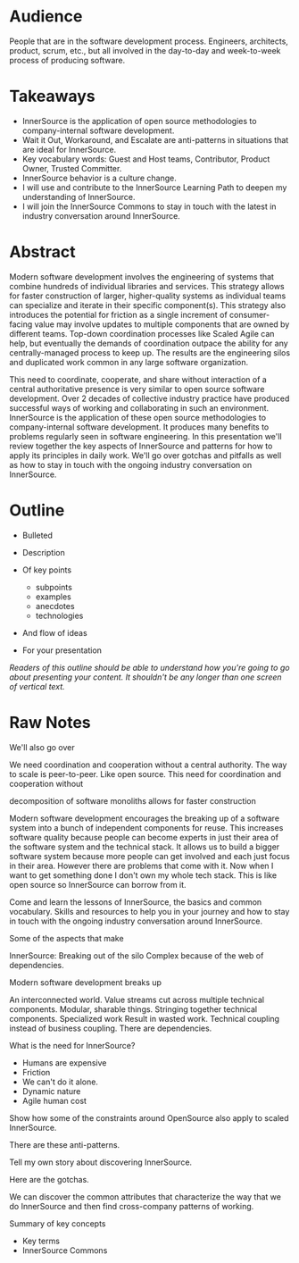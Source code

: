 # Audience

People that are in the software development process.
Engineers, architects, product, scrum, etc., but all involved in the day-to-day and week-to-week process of producing software.

# Takeaways

* InnerSource is the application of open source methodologies to company-internal software development.
* Wait it Out, Workaround, and Escalate are anti-patterns in situations that are ideal for InnerSource.
* Key vocabulary words: Guest and Host teams, Contributor, Product Owner, Trusted Committer. 
* InnerSource behavior is a culture change.
* I will use and contribute to the InnerSource Learning Path to deepen my understanding of InnerSource.
* I will join the InnerSource Commons to stay in touch with the latest in industry conversation around InnerSource.

# Abstract

Modern software development involves the engineering of systems that combine hundreds of individual libraries and services.
This strategy allows for faster construction of larger, higher-quality systems as individual teams can specialize and iterate in their specific component(s).
This strategy also introduces the potential for friction as a single increment of consumer-facing value may involve updates to multiple components that are owned by different teams.
Top-down coordination processes like Scaled Agile can help, but eventually the demands of coordination outpace the ability for any centrally-managed process to keep up.
The results are the engineering silos and duplicated work common in any large software organization.

This need to coordinate, cooperate, and share without interaction of a central authoritative presence is very similar to open source software development.
Over 2 decades of collective industry practice have produced successful ways of working and collaborating in such an environment.
InnerSource is the application of these open source methodologies to company-internal software development.
It produces many benefits to problems regularly seen in software engineering.
In this presentation we'll review together the key aspects of InnerSource and patterns for how to apply its principles in daily work.
We'll go over gotchas and pitfalls as well as how to stay in touch with the ongoing industry conversation on InnerSource.


# Outline

* Bulleted
* Description
* Of key points

  * subpoints
  * examples
  * anecdotes
  * technologies

* And flow of ideas
* For your presentation

_Readers of this outline should be able to understand how you're going to go about presenting your content._
_It shouldn't be any longer than one screen of vertical text._


# Raw Notes

We'll also go over

We need coordination and cooperation without a central authority.
The way to scale is peer-to-peer.  Like open source.
This need for coordination and cooperation without 

decomposition of software monoliths allows for faster construction

Modern software development encourages the breaking up of a software system into a bunch of independent components for reuse.
This increases software quality because people can become experts in just their area of the software system and the technical stack.
It allows us to build a bigger software system because more people can get involved and each just focus in their area.
However there are problems that come with it.
Now when I want to get something done I don't own my whole tech stack.
This is like open source so InnerSource can borrow from it.

Come and learn the lessons of InnerSource, the basics and common vocabulary.
Skills and resources to help you in your journey and how to stay in touch with the ongoing industry conversation around InnerSource.

Some of the aspects that make

InnerSource: Breaking out of the silo
Complex because of the web of dependencies.

Modern software development breaks up

An interconnected world.
Value streams cut across multiple technical components.
Modular, sharable things.
Stringing together technical components.
Specialized work
Result in wasted work.
Technical coupling instead of business coupling.
There are dependencies.

What is the need for InnerSource?

* Humans are expensive
* Friction
* We can't do it alone.
* Dynamic nature
* Agile
human cost

Show how some of the constraints around OpenSource also apply to scaled InnerSource.

There are these anti-patterns.

Tell my own story about discovering InnerSource.

Here are the gotchas.

We can discover the common attributes that characterize the way that we do InnerSource and then find cross-company patterns of working.

Summary of key concepts
* Key terms
* InnerSource Commons

